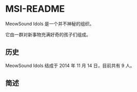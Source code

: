 # MSI-README
MeowSound Idols 是一个并不神秘的组织。

它由一群对新事物充满好奇的孩子们组成。

## 历史

MeowSound Idols 结成于 2014 年 11 月 14 日，目前共有 9 人。

## 简述

